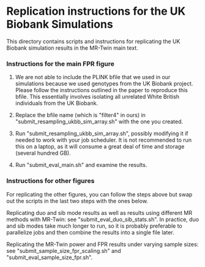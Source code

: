 # Replication instructions for the UK Biobank Simulations

This directory contains scripts and instructions for replicating the UK Biobank simulation results in the MR-Twin main text.


### Instructions for the main FPR figure

1. We are not able to include the PLINK bfile that we used in our simulations because we used genotypes from the UK Biobank project. Please follow the instructions outlined in the paper to reproduce this bfile. This essentially involves isolating all unrelated White British individuals from the UK Biobank. 

2. Replace the bfile name (which is "filter4" in ours) in "submit\_resampling\_ukbb\_sim\_array.sh" with the one you created.

3. Run "submit\_resampling\_ukbb\_sim\_array.sh", possibly modifying it if needed to work with your job scheduler. It is not recommended to run this on a laptop, as it will consume a great deal of time and storage (several hundred GB).

4. Run "submit\_eval\_main.sh" and examine the results.


### Instructions for other figures

For replicating the other figures, you can follow the steps above but swap out the scripts in the last two steps with the ones below.

Replicating duo and sib mode results as well as results using different MR methods with MR-Twin: see "submit\_eval\_duo\_sib\_stats.sh". In practice, duo and sib modes take much longer to run, so it is probably preferable to parallelize jobs and then combine the results into a single file later.

Replicating the MR-Twin power and FPR results under varying sample sizes: see "submit\_sample\_size\_fpr\_scaling.sh" and "submit\_eval\_sample\_size\_fpr.sh".

